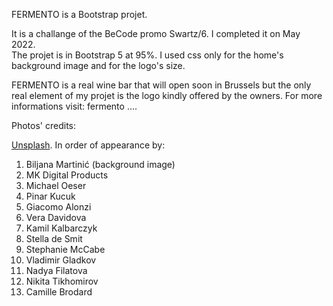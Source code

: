 FERMENTO is a Bootstrap projet.

It is a challange of the BeCode promo Swartz/6. I completed it on May 2022.  
The projet is in Bootstrap 5 at 95%. I used css only for the home's background image and for the logo's size.

FERMENTO is a real wine bar that will open soon in Brussels but the only real element of my projet is the logo kindly offered by the owners. For more informations visit:  fermento ....


Photos' credits:

[Unsplash]("https://unsplash.com/s/photos/wine-glass?utm_source=unsplash&utm_medium=referral&utm_content=creditCopyText").
In order of appearance by:

1. Biljana Martinić (background image)
2. MK Digital Products 
3. Michael Oeser  
4. Pinar Kucuk
5. Giacomo Alonzi
6. Vera Davidova
7. Kamil Kalbarczyk
8. Stella de Smit
9. Stephanie McCabe
10. Vladimir Gladkov
11. Nadya Filatova
12. Nikita Tikhomirov
13. Camille Brodard


 
   
      
 
    

  
  